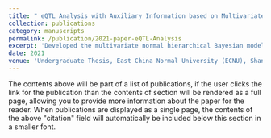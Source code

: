 ```yaml
---
title: " eQTL Analysis with Auxiliary Information based on Multivariate Normal Hierarchical Bayesian Model."
collection: publications
category: manuscripts
permalink: /publication/2021-paper-eQTL-Analysis
excerpt: 'Developed the multivariate normal hierarchical Bayesian model for the eQTL data and proposed both Oracle process and data­-driven process for application, aiming to use auxiliary information to construct a new statistical framework for eQTL analysis to improve the effectiveness of methods on identifying the eQTL effects. '
date: 2021
venue: 'Undergraduate Thesis, East China Normal University (ECNU), Shanghai, China'
---
```

The contents above will be part of a list of publications, if the user clicks the link for the publication than the contents of section will be rendered as a full page, allowing you to provide more information about the paper for the reader. When publications are displayed as a single page, the contents of the above "citation" field will automatically be included below this section in a smaller font.
